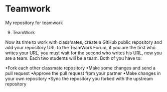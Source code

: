 # Teamwork
My repository for teamwork

9. TeamWork

Now its time to work with classmates, create a GitHub public repository and add your repository URL to the TeamWork Forum,
if you are the first who writes your URL, you must wait for the second who writes his URL, now you are a team.
Each two students will be a team. Both of you have to:

  •Fork each other classmate repository
  •Make some changes and send a pull request
  •Approve the pull request from your partner
  •Make  changes in your own repository
  •Sync the repository you forked with the upstream repository
